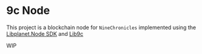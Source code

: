 # 9c Node

This project is a blockchain node for `NineChronicles` implemented using the [Libplanet.Node SDK] and
[Lib9c]


[Libplanet.Node SDK]: https://github.com/planetarium/libplanet/tree/exp/sdk/node
[Lib9c]: https://github.com/planetarium/lib9c/tree/development


WIP
